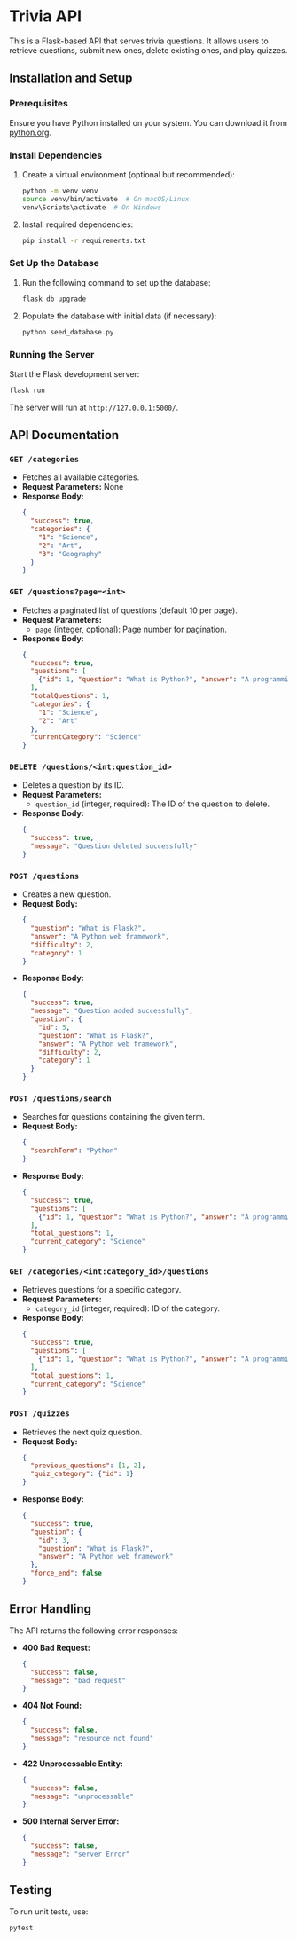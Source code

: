 # Trivia API

This is a Flask-based API that serves trivia questions. It allows users to retrieve questions, submit new ones, delete existing ones, and play quizzes.

## Installation and Setup

### Prerequisites

Ensure you have Python installed on your system. You can download it from [python.org](https://www.python.org/downloads/).

### Install Dependencies

1. Create a virtual environment (optional but recommended):

   ```sh
   python -m venv venv
   source venv/bin/activate  # On macOS/Linux
   venv\Scripts\activate  # On Windows
   ```

2. Install required dependencies:

   ```sh
   pip install -r requirements.txt
   ```

### Set Up the Database

1. Run the following command to set up the database:

   ```sh
   flask db upgrade
   ```

2. Populate the database with initial data (if necessary):

   ```sh
   python seed_database.py
   ```

### Running the Server

Start the Flask development server:

```sh
flask run
```

The server will run at `http://127.0.0.1:5000/`.

## API Documentation

### `GET /categories`

- Fetches all available categories.
- **Request Parameters:** None
- **Response Body:**
  ```json
  {
    "success": true,
    "categories": {
      "1": "Science",
      "2": "Art",
      "3": "Geography"
    }
  }
  ```

### `GET /questions?page=<int>`

- Fetches a paginated list of questions (default 10 per page).
- **Request Parameters:**
  - `page` (integer, optional): Page number for pagination.
- **Response Body:**
  ```json
  {
    "success": true,
    "questions": [
      {"id": 1, "question": "What is Python?", "answer": "A programming language"}
    ],
    "totalQuestions": 1,
    "categories": {
      "1": "Science",
      "2": "Art"
    },
    "currentCategory": "Science"
  }
  ```

### `DELETE /questions/<int:question_id>`

- Deletes a question by its ID.
- **Request Parameters:**
  - `question_id` (integer, required): The ID of the question to delete.
- **Response Body:**
  ```json
  {
    "success": true,
    "message": "Question deleted successfully"
  }
  ```

### `POST /questions`

- Creates a new question.
- **Request Body:**
  ```json
  {
    "question": "What is Flask?",
    "answer": "A Python web framework",
    "difficulty": 2,
    "category": 1
  }
  ```
- **Response Body:**
  ```json
  {
    "success": true,
    "message": "Question added successfully",
    "question": {
      "id": 5,
      "question": "What is Flask?",
      "answer": "A Python web framework",
      "difficulty": 2,
      "category": 1
    }
  }
  ```

### `POST /questions/search`

- Searches for questions containing the given term.
- **Request Body:**
  ```json
  {
    "searchTerm": "Python"
  }
  ```
- **Response Body:**
  ```json
  {
    "success": true,
    "questions": [
      {"id": 1, "question": "What is Python?", "answer": "A programming language"}
    ],
    "total_questions": 1,
    "current_category": "Science"
  }
  ```

### `GET /categories/<int:category_id>/questions`

- Retrieves questions for a specific category.
- **Request Parameters:**
  - `category_id` (integer, required): ID of the category.
- **Response Body:**
  ```json
  {
    "success": true,
    "questions": [
      {"id": 1, "question": "What is Python?", "answer": "A programming language"}
    ],
    "total_questions": 1,
    "current_category": "Science"
  }
  ```

### `POST /quizzes`

- Retrieves the next quiz question.
- **Request Body:**
  ```json
  {
    "previous_questions": [1, 2],
    "quiz_category": {"id": 1}
  }
  ```
- **Response Body:**
  ```json
  {
    "success": true,
    "question": {
      "id": 3,
      "question": "What is Flask?",
      "answer": "A Python web framework"
    },
    "force_end": false
  }
  ```

## Error Handling

The API returns the following error responses:

- **400 Bad Request:**

  ```json
  {
    "success": false,
    "message": "bad request"
  }
  ```

- **404 Not Found:**

  ```json
  {
    "success": false,
    "message": "resource not found"
  }
  ```

- **422 Unprocessable Entity:**

  ```json
  {
    "success": false,
    "message": "unprocessable"
  }
  ```

- **500 Internal Server Error:**

  ```json
  {
    "success": false,
    "message": "server Error"
  }
  ```

## Testing

To run unit tests, use:

```sh
pytest
```

